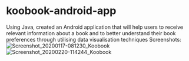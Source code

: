 # koobook-android-app
Using Java, created an Android application that will help users to receive relevant information about a book and to better understand their book preferences through utilising data visualisation techniques
Screenshots:
![Screenshot_20200117-081230_Koobook](https://user-images.githubusercontent.com/95705546/159168345-460a5d09-11b4-4fcf-8342-e053f08c073b.jpg)
![Screenshot_20200220-114244_Koobook](https://user-images.githubusercontent.com/95705546/159168348-6cf6369f-5d8c-4e91-a050-cb1e1af8919a.jpg)
